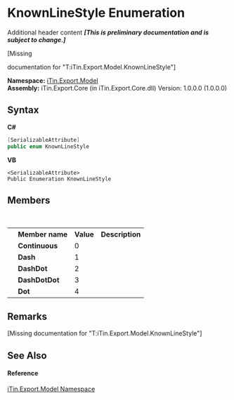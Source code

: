# KnownLineStyle Enumeration
Additional header content _**\[This is preliminary documentation and is subject to change.\]**_

\[Missing <summary> documentation for "T:iTin.Export.Model.KnownLineStyle"\]

**Namespace:**&nbsp;<a href="ef57ffcc-e95e-b212-5a46-9aa6f5a3511f">iTin.Export.Model</a><br />**Assembly:**&nbsp;iTin.Export.Core (in iTin.Export.Core.dll) Version: 1.0.0.0 (1.0.0.0)

## Syntax

**C#**<br />
``` C#
[SerializableAttribute]
public enum KnownLineStyle
```

**VB**<br />
``` VB
<SerializableAttribute>
Public Enumeration KnownLineStyle
```


## Members
&nbsp;<table><tr><th></th><th>Member name</th><th>Value</th><th>Description</th></tr><tr><td /><td target="F:iTin.Export.Model.KnownLineStyle.Continuous">**Continuous**</td><td>0</td><td /></tr><tr><td /><td target="F:iTin.Export.Model.KnownLineStyle.Dash">**Dash**</td><td>1</td><td /></tr><tr><td /><td target="F:iTin.Export.Model.KnownLineStyle.DashDot">**DashDot**</td><td>2</td><td /></tr><tr><td /><td target="F:iTin.Export.Model.KnownLineStyle.DashDotDot">**DashDotDot**</td><td>3</td><td /></tr><tr><td /><td target="F:iTin.Export.Model.KnownLineStyle.Dot">**Dot**</td><td>4</td><td /></tr></table>

## Remarks
\[Missing <remarks> documentation for "T:iTin.Export.Model.KnownLineStyle"\]

## See Also


#### Reference
<a href="ef57ffcc-e95e-b212-5a46-9aa6f5a3511f">iTin.Export.Model Namespace</a><br />